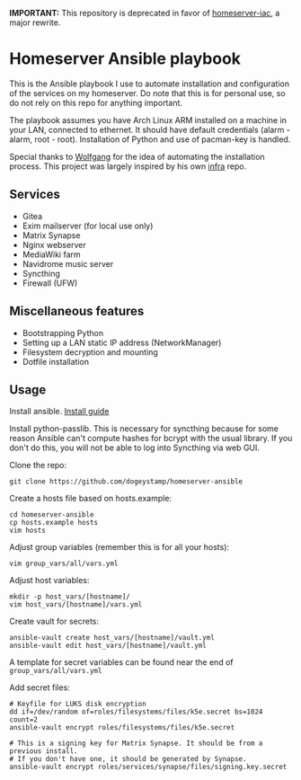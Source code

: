**IMPORTANT:** This repository is deprecated in favor of [homeserver-iac](https://github.com/dogeystamp/homeserver-iac), a major rewrite.

# Homeserver Ansible playbook 

This is the Ansible playbook I use to automate installation and configuration of the services on my homeserver.
Do note that this is for personal use, so do not rely on this repo for anything important.

The playbook assumes you have Arch Linux ARM installed on a machine in your LAN, connected to ethernet.
It should have default credentials (alarm - alarm, root - root). Installation of Python and use of pacman-key is handled.

Special thanks to [Wolfgang](https://github.com/notthebee/) for the idea of automating the installation process.
This project was largely inspired by his own [infra](https://github.com/notthebee/infra) repo.

## Services

* Gitea
* Exim mailserver (for local use only)
* Matrix Synapse
* Nginx webserver
* MediaWiki farm
* Navidrome music server
* Syncthing
* Firewall (UFW)

## Miscellaneous features

* Bootstrapping Python
* Setting up a LAN static IP address (NetworkManager)
* Filesystem decryption and mounting
* Dotfile installation

## Usage

Install ansible. [Install guide](https://docs.ansible.com/ansible/latest/installation_guide/intro_installation.html)

Install python-passlib. This is necessary for syncthing because for some reason
Ansible can't compute hashes for bcrypt with the usual library.
If you don't do this, you will not be able to log into Syncthing via web GUI.


Clone the repo:
```
git clone https://github.com/dogeystamp/homeserver-ansible
```

Create a hosts file based on hosts.example:
```
cd homeserver-ansible
cp hosts.example hosts
vim hosts
```


Adjust group variables (remember this is for all your hosts):
```
vim group_vars/all/vars.yml
```


Adjust host variables:
```
mkdir -p host_vars/[hostname]/
vim host_vars/[hostname]/vars.yml
```

Create vault for secrets:
```
ansible-vault create host_vars/[hostname]/vault.yml
ansible-vault edit host_vars/[hostname]/vault.yml
```

A template for secret variables can be found near the end of `group_vars/all/vars.yml`


Add secret files:

```
# Keyfile for LUKS disk encryption
dd if=/dev/random of=roles/filesystems/files/k5e.secret bs=1024 count=2
ansible-vault encrypt roles/filesystems/files/k5e.secret

# This is a signing key for Matrix Synapse. It should be from a previous install.
# If you don't have one, it should be generated by Synapse.
ansible-vault encrypt roles/services/synapse/files/signing.key.secret

